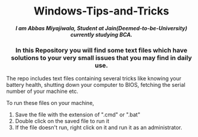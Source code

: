 <h1 align='center'>Windows-Tips-and-Tricks</h1>
<h4 align='center'><i>I am Abbas Miyajiwala, Student at Jain(Deemed-to-be-University) currently studying BCA.</i></h4>
<h3 align='center'>In this Repository you will find some text files which have solutions to your very small issues that you may find in daily use.</h3>

The repo includes text files containing several tricks like knowing your battery health, shutting down your computer to BIOS, fetching the serial number of your machine etc.

To run these files on your machine,
1. Save the file with the extension of ".cmd" or ".bat"
2. Double click on the saved file to run it
3. If the file doesn't run, right click on it and run it as an administrator.

